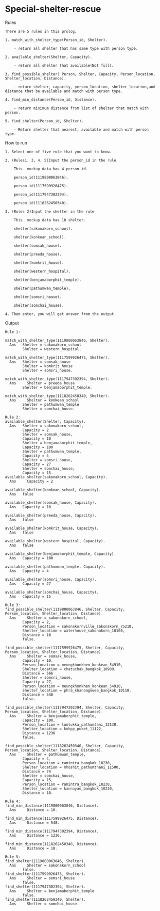 # Special-shelter-rescue
Rules

    There are 5 rules in this prolog.
    
    1. match_with_shelter_type(Person_id, Shelter).
    
        - return all shelter that has same type with person type.
	
    2. available_shelter(Shelter, Capacity).
    
        - return all shelter that available(Not full).
	
    3. find_possible_shelter( Person, Shelter, Capacity, Person_location, Shelter_location, Distance).
    
        - return shelter, capacity, person_location, shelter_location,and distance that be available and match with person type.
	
    4. find_min_distance(Person_id, Distance).
    
        - return minimum distance from list of shelter that match with person.
	
    5. find_shelter(Person_id, Shelter).
    
        - Return shelter that nearest, available and match with person type.
	



How to run

    1. Select one of five rule that you want to know.
    
    2. (Rules1, 3, 4, 5)Input the person_id in the rule
    
        This  mockup data has 4 person_id.
	
        person_id(1119800063846).
	
        person_id(1117599926475).
	
        person_id(1117947302394).
	
        person_id(1118262450340).
	
    3. (Rules 2)Input the shelter in the rule
    
        This  mockup data has 10 shelter.
	
        shelter(sakonakorn_school).
	
        shelter(konkean_school).
	
        shelter(somsak_house).
	
        shelter(preeda_house).
	
        shelter(komkrit_house).
	
        shelter(western_hospital).
	
        shelter(benjamaborphit_temple).
	
        shelter(pathumwan_temple).
	
        shelter(somsri_house).
	
        shelter(somchai_house).
	
    4. Then enter, you will get answer from the output.
    



Output

    Rule 1:
    
    match_with_shelter_type(1119800063846, Shelter).
      Ans 	Shelter = sakonakorn_school
            Shelter = western_hospital.

    match_with_shelter_type(1117599926475, Shelter).
      Ans 	Shelter = somsak_house
            Shelter = komkrit_house
            Shelter = somsri_house.

    match_with_shelter_type(1117947302394, Shelter).
      Ans	  Shelter = preeda_house
            Shelter = benjamaborphit_temple.

    match_with_shelter_type(1118262450340, Shelter).
      Ans	  Shelter = konkean_school
            Shelter = pathumwan_temple
            Shelter = somchai_house.  

    Rule 2:
    available_shelter(Shelter, Capacity).
      Ans 	Shelter = sakonakorn_school,
            Capacity = 2
            Shelter = somsak_house,
            Capacity = 10
            Shelter = benjamaborphit_temple,
            Capacity = 100
            Shelter = pathumwan_temple,
            Capacity = 4
            Shelter = somsri_house,
            Capacity = 27
            Shelter = somchai_house,
            Capacity = 15.
    available_shelter(sakonakorn_school, Capacity).
      Ans	  Capacity = 2
      
    available_shelter(konkean_school, Capacity).
      Ans 	false
      
    available_shelter(somsak_house, Capacity).
      Ans 	Capacity = 10
      
    available_shelter(preeda_house, Capacity).
      Ans 	false
      
    available_shelter(komkrit_house, Capacity).
      Ans 	false
      
    available_shelter(western_hospital, Capacity).
      Ans 	false
      
    available_shelter(benjamaborphit_temple, Capacity).
      Ans 	Capacity = 100
      
    available_shelter(pathumwan_temple, Capacity).
      Ans 	Capacity = 4
      
    available_shelter(somsri_house, Capacity).
      Ans 	Capacity = 27
      
    available_shelter(somchai_house, Capacity).
      Ans 	Capacity = 15

    Rule 3:
    find_possible_shelter(1119800063846, Shelter, Capacity, Person_location, Shelter_location, Distance).
      Ans	  Shelter = sakonakorn_school,
            Capacity = 2,
            Person_location = sakonakornville_sakonakorn_75210,
            Shelter_location = waterhouse_sakonakorn_10160,
            Distance = 10
            false.
            
    find_possible_shelter(1117599926475, Shelter, Capacity, Person_location, Shelter_location, Distance).
      Ans	  Shelter = somsak_house,
            Capacity = 10,
            Person_location = meungkhonkhen_konkean_54910,
            Shelter_location = chatuchak_bangkok_10900,
            Distance = 566
            Shelter = somsri_house,
            Capacity = 27,
            Person_location = meungkhonkhen_konkean_54910,
            Shelter_location = phra_khanongnuea_bangkok_10110,
            Distance = 548
            false.
            
    find_possible_shelter(1117947302394, Shelter, Capacity, Person_location, Shelter_location, Distance).
      Ans	  Shelter = benjamaborphit_temple,
            Capacity = 100,
            Person_location = lumlukka_pathumtani_12130,
            Shelter_location = kohpp_puket_11122,
            Distance = 1236
            false.

    find_possible_shelter(1118262450340, Shelter, Capacity, Person_location, Shelter_location, Distance).
      Ans	  Shelter = pathumwan_temple,
            Capacity = 4,
            Person_location = ramintra_bangkok_10230,
            Shelter_location = mhoshit_pathumthani_11500,
            Distance = 74
            Shelter = somchai_house,
            Capacity = 15,
            Person_location = ramintra_bangkok_10230,
            Shelter_location = kannayao_bangkok_10230,
            Distance = 18.

    Rule 4:
    find_min_distance(1119800063846, Distance).
      Ans	  Distance = 10.
      
    find_min_distance(1117599926475, Distance).
      Ans	  Distance = 548.
      
    find_min_distance(1117947302394, Distance).
      Ans	  Distance = 1236.
      
    find_min_distance(1118262450340, Distance).
      Ans	  Distance = 18.

    Rule 5:
    find_shelter(1119800063846, Shelter).
      Ans	  Shelter = sakonakorn_school
            false.
    find_shelter(1117599926475, Shelter).
      Ans	  Shelter = somsri_house
            false.
    find_shelter(1117947302394, Shelter).
      Ans	  Shelter = benjamaborphit_temple
            false.
    find_shelter(1118262450340, Shelter).
      Ans	  Shelter = somchai_house.
		


